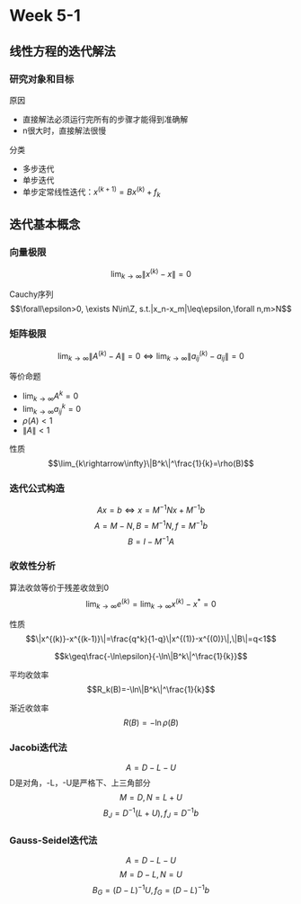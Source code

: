 # Week 5-1

## 线性方程的迭代解法

### 研究对象和目标

原因

* 直接解法必须运行完所有的步骤才能得到准确解
* n很大时，直接解法很慢

分类

* 多步迭代
* 单步迭代
* 单步定常线性迭代：$x^{(k+1)}=Bx^{(k)}+f_k$

## 迭代基本概念

### 向量极限

$$\lim_{k\rightarrow\infty}\|x^{(k)}-x\|=0$$

Cauchy序列
$$\forall\epsilon>0, \exists N\in\Z, s.t.|x_n-x_m|\leq\epsilon,\forall n,m>N$$

### 矩阵极限

$$\lim_{k\rightarrow\infty}\|A^{(k)}-A\|=0\iff \lim_{k\rightarrow\infty}\|a_{ij}^{(k)}-a_{ij}\|=0$$

等价命题

* $\lim_{k\rightarrow\infty}A^k=0$
* $\lim_{k\rightarrow\infty}a_{ij}^k=0$
* $\rho(A)<1$
* $\|A\|<1$

性质
$$\lim_{k\rightarrow\infty}\|B^k\|^\frac{1}{k}=\rho(B)$$

### 迭代公式构造

$$Ax=b\iff x=M^{-1}Nx+M^{-1}b$$
$$A=M-N, B=M^{-1}N, f=M^{-1}b$$
$$B=I-M^{-1}A$$

### 收敛性分析

算法收敛等价于残差收敛到0
$$\lim_{k\rightarrow\infty}e^{(k)}=\lim_{k\rightarrow\infty}x^{(k)}-x^*=0$$

性质
$$\|x^{(k)}-x^{(k-1)}\|=\frac{q^k}{1-q}\|x^{(1)}-x^{(0)}\|,\|B\|=q<1$$

$$k\geq\frac{-\ln\epsilon}{-\ln\|B^k\|^\frac{1}{k}}$$

平均收敛率
$$R_k(B)=-\ln\|B^k\|^\frac{1}{k}$$

渐近收敛率
$$R(B)=-\ln\rho(B)$$

### Jacobi迭代法

$$A=D-L-U$$
D是对角，-L，-U是严格下、上三角部分
$$M=D,N=L+U$$
$$B_J=D^{-1}(L+U),f_J=D^{-1}b$$

### Gauss-Seidel迭代法

$$A=D-L-U$$
$$M=D-L,N=U$$
$$B_G=(D-L)^{-1}U,f_G=(D-L)^{-1}b$$


